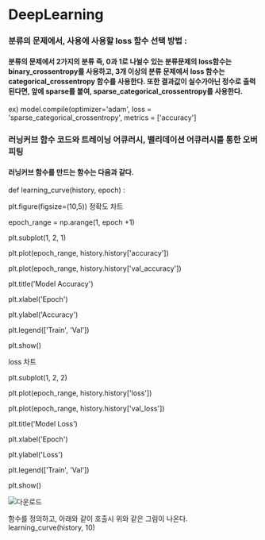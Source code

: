 # DeepLearning
### 분류의 문제에서, 사용에 사용할 loss 함수 선택 방법 : 
#### 분류의 문제에서 2가지의 분류 즉, 0과 1로 나뉠수 있는 분류문제의 loss함수는 binary_crossentropy를 사용하고, 3개 이상의 분류 문제에서 loss 함수는 categorical_crossentropy 함수를 사용한다. 또한 결과값이 실수가아닌 정수로 출력된다면, 앞에 sparse를 붙여, sparse_categorical_crossentropy를 사용한다.
ex) model.compile(optimizer='adam', loss = 'sparse_categorical_crossentropy', metrics = ['accuracy']

### 러닝커브 함수 코드와 트레이닝 어큐러시, 밸리데이션 어큐러시를 통한 오버피팅 
#### 러닝커브 함수를 만드는 함수는 다음과 같다.
def learning_curve(history, epoch) :

  plt.figure(figsize=(10,5))
  정확도 차트
  
  epoch_range = np.arange(1, epoch +1)

  plt.subplot(1, 2, 1)

  plt.plot(epoch_range, history.history['accuracy'])
  
  plt.plot(epoch_range, history.history['val_accuracy'])
  
  plt.title('Model Accuracy')
  
  plt.xlabel('Epoch')
  
  plt.ylabel('Accuracy')
  
  plt.legend(['Train', 'Val'])
  
  plt.show()

  loss 차트
  
  plt.subplot(1, 2, 2)

  plt.plot(epoch_range, history.history['loss'])
  
  plt.plot(epoch_range, history.history['val_loss'])
  
  plt.title('Model Loss')
  
  plt.xlabel('Epoch')
  
  plt.ylabel('Loss')
  
  plt.legend(['Train', 'Val'])
  
  plt.show()
  
![다운로드](https://user-images.githubusercontent.com/78472987/109621966-eef40f80-7b7e-11eb-8831-c7c82f7e6c15.png)

  함수를 정의하고, 아래와 같이 호출시 위와 같은 그림이 나온다.
  learning_curve(history, 10)
